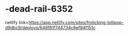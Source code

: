 # -dead-rail-6352<a href="https://app.netlify.com/sites/frolicking-lollipop-d9dbc9/deploys/648f81f744734c6ef94f151c"><a/>
netlify link=https://app.netlify.com/sites/frolicking-lollipop-d9dbc9/deploys/648f81f744734c6ef94f151c
